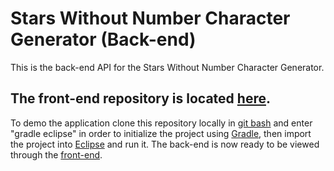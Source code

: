 # Stars Without Number Character Generator (Back-end)
This is the back-end API for the Stars Without Number Character Generator.

## The front-end repository is located <a href="https://github.com/charles-m-doan/stars-without-number-frontend">here</a>.

To demo the application clone this repository locally in <a href="https://gitforwindows.org/">git bash</a> and enter "gradle eclipse" in order to initialize the project using <a href="https://gradle.org/">Gradle</a>, then import the project into <a href="https://www.eclipse.org/">Eclipse</a> and run it. The back-end is now ready to be viewed through the <a href="https://github.com/charles-m-doan/stonkify-frontend">front-end</a>.
